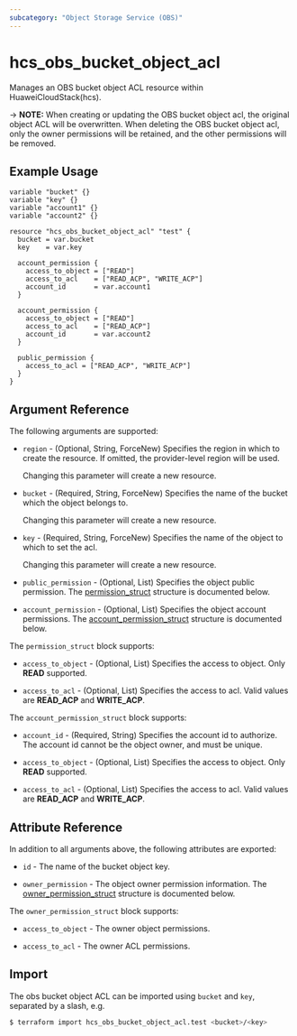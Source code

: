 ```yaml
---
subcategory: "Object Storage Service (OBS)"
---
```


# hcs_obs_bucket_object_acl

Manages an OBS bucket object ACL resource within HuaweiCloudStack(hcs).

-> **NOTE:** When creating or updating the OBS bucket object acl, the original object ACL will be overwritten. When
deleting the OBS bucket object acl, only the owner permissions will be retained, and the other permissions will be
removed.

## Example Usage

```hcl
variable "bucket" {}
variable "key" {}
variable "account1" {}
variable "account2" {}

resource "hcs_obs_bucket_object_acl" "test" {
  bucket = var.bucket
  key    = var.key

  account_permission {
    access_to_object = ["READ"]
    access_to_acl    = ["READ_ACP", "WRITE_ACP"]
    account_id       = var.account1
  }

  account_permission {
    access_to_object = ["READ"]
    access_to_acl    = ["READ_ACP"]
    account_id       = var.account2
  }

  public_permission {
    access_to_acl = ["READ_ACP", "WRITE_ACP"]
  }
}
```

## Argument Reference

The following arguments are supported:

* `region` - (Optional, String, ForceNew) Specifies the region in which to create the resource.
  If omitted, the provider-level region will be used.

  Changing this parameter will create a new resource.

* `bucket` - (Required, String, ForceNew) Specifies the name of the bucket which the object belongs to.

  Changing this parameter will create a new resource.

* `key` - (Required, String, ForceNew) Specifies the name of the object to which to set the acl.

  Changing this parameter will create a new resource.

* `public_permission` - (Optional, List) Specifies the object public permission.
  The [permission_struct](#OBSBucketObjectAcl_permission_struct) structure is documented below.

* `account_permission` - (Optional, List) Specifies the object account permissions.
  The [account_permission_struct](#OBSBucketObjectAcl_account_permission_struct) structure is documented below.

<a name="OBSBucketObjectAcl_permission_struct"></a>
The `permission_struct` block supports:

* `access_to_object` - (Optional, List) Specifies the access to object. Only **READ** supported.

* `access_to_acl` - (Optional, List) Specifies the access to acl. Valid values are **READ_ACP** and **WRITE_ACP**.

<a name="OBSBucketObjectAcl_account_permission_struct"></a>
The `account_permission_struct` block supports:

* `account_id` - (Required, String) Specifies the account id to authorize. The account id cannot be the object owner,
  and must be unique.

* `access_to_object` - (Optional, List) Specifies the access to object. Only **READ** supported.

* `access_to_acl` - (Optional, List) Specifies the access to acl. Valid values are **READ_ACP** and **WRITE_ACP**.

## Attribute Reference

In addition to all arguments above, the following attributes are exported:

* `id` - The name of the bucket object key.

* `owner_permission` - The object owner permission information.
  The [owner_permission_struct](#OBSBucketObjectAcl_owner_permission_struct) structure is documented below.

<a name="OBSBucketObjectAcl_owner_permission_struct"></a>
The `owner_permission_struct` block supports:

* `access_to_object` - The owner object permissions.

* `access_to_acl` - The owner ACL permissions.

## Import

The obs bucket object ACL can be imported using `bucket` and `key`, separated by a slash, e.g.

```bash
$ terraform import hcs_obs_bucket_object_acl.test <bucket>/<key>
```
